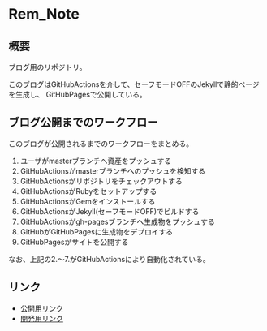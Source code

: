 # Rem_Note


## 概要

ブログ用のリポジトリ。

このブログはGitHubActionsを介して、セーフモードOFFのJekyllで静的ページを生成し、
GitHubPagesで公開している。


## ブログ公開までのワークフロー

このブログが公開されるまでのワークフローをまとめる。

  1. ユーザがmasterブランチへ資産をプッシュする
  1. GitHubActionsがmasterブランチへのプッシュを検知する
  1. GitHubActionsがリポジトリをチェックアウトする
  1. GitHubActionsがRubyをセットアップする
  1. GitHubActionsがGemをインストールする
  1. GitHubActionsがJekyll(セーフモードOFF)でビルドする
  1. GitHubActionsがgh-pagesブランチへ生成物をプッシュする
  1. GitHubがGitHubPagesに生成物をデプロイする
  1. GitHubPagesがサイトを公開する

なお、上記の2.～7.がGitHubActionsにより自動化されている。


## リンク

  - [公開用リンク](https://silverag-corgi.github.io/)
  - [開発用リンク](http://localhost:4000/)


